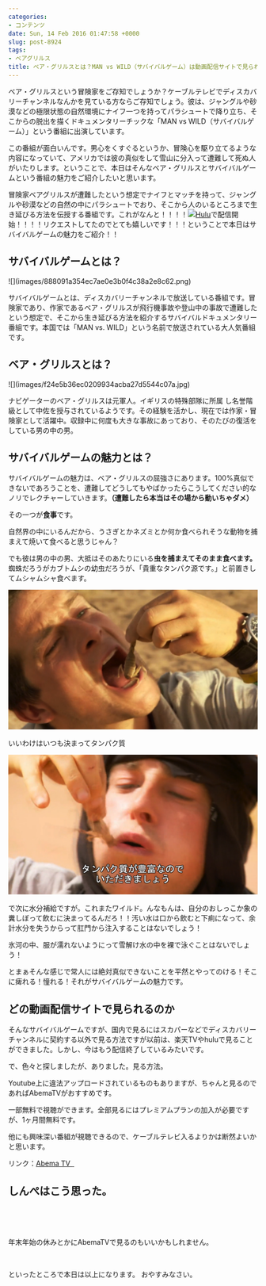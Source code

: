 ```yaml
---
categories:
- コンテンツ
date: Sun, 14 Feb 2016 01:47:58 +0000
slug: post-8924
tags:
- ベアグリルス
title: ベア・グリルスとは？MAN vs WILD（サバイバルゲーム）は動画配信サイトで見られるの？
---
```


ベア・グリルスという冒険家をご存知でしょうか？ケーブルテレビでディスカバリーチャンネルなんかを見ている方ならご存知でしょう。彼は、ジャングルや砂漠などの極限状態の自然環境にナイフ一つを持ってパラシュートで降り立ち、そこからの脱出を描くドキュメンタリーチックな「MAN vs WILD（サバイバルゲーム）」という番組に出演しています。

この番組が面白いんです。男心をくすぐるというか、冒険心を駆り立てるような内容になっていて、アメリカでは彼の真似をして雪山に分入って遭難して死ぬ人がいたりします。ということで、本日はそんなベア・グリルスとサバイバルゲームという番組の魅力をご紹介したいと思います。

冒険家ベアグリルスが遭難したという想定でナイフとマッチを持って、ジャングルや砂漠などの自然の中にパラシュートでおり、そこから人のいるところまで生き延びる方法を伝授する番組です。これがなんと！！！！<a href="http://ck.jp.ap.valuecommerce.com/servlet/referral?sid=3041033&amp;pid=883308938" target="_blank" rel="noopener">![](images/gifbanner?sid=3041033&amp;pid=883308938)Hulu</a>で配信開始！！！！リクエストしてたのでとても嬉しいです！！！ということで本日はサバイバルゲームの魅力をご紹介！！<!--more-->
<h2>サバイバルゲームとは？</h2>
![](images/888091a354ec7ae0e3b0f4c38a2e8c62.png)

サバイバルゲームとは、ディスカバリーチャンネルで放送している番組です。冒険家であり、作家であるベア・グリルスが飛行機事故や登山中の事故で遭難したという想定で、そこから生き延びる方法を紹介するサバイバルドキュメンタリー番組です。本国では「MAN vs. WILD」という名前で放送されている大人気番組です。
<h2>ベア・グリルスとは？</h2>
![](images/f24e5b36ec0209934acba27d5544c07a.jpg)

ナビゲーターのベア・グリルスは元軍人。イギリスの特殊部隊に所属
し名誉階級として中佐を授与されているようです。その経験を活かし、現在では作家・冒険家として活躍中。収録中に何度も大きな事故にあっており、そのたびの復活をしている男の中の男。
<h2>サバイバルゲームの魅力とは？</h2>
サバイバルゲームの魅力は、ベア・グリルスの屈強さにあります。100%真似できないであろうことを、遭難してどうしてもやばかったらこうしてください的なノリでレクチャーしていきます。<strong>（遭難したら本当はその場から動いちゃダメ）</strong>

その一つが<strong>食事</strong>です。

自然界の中にいるんだから、うさぎとかネズミとか何か食べられそうな動物を捕まえて焼いて食べると思うじゃん？

でも彼は男の中の男、大抵はそのあたりにいる<strong>虫を捕まえてそのまま食べます。</strong>蜘蛛だろうがカブトムシの幼虫だろうが、「貴重なタンパク源です。」と前置きしてムシャムシャ食べます。

![](images/7e099d0d4894b81303466fc7b8162396.png)

いいわけはいつも決まってタンパク質

![](images/5a87544623e9cbc5d633ada3f5b80e6c.png)

で次に水分補給ですが。これまたワイルド。んなもんは、自分のおしっこか象の糞しぼって飲むに決まってるんだろ！！汚い水は口から飲むと下痢になって、余計水分を失うからって肛門から注入することはないでしょう！

氷河の中、服が濡れないようにって雪解け水の中を裸で泳ぐことはないでしょう！

とまぁそんな感じで常人には絶対真似できないことを平然とやってのける！そこに痺れる！憧れる！それがサバイバルゲームの魅力です。
<h2>どの動画配信サイトで見られるのか</h2>
そんなサバイバルゲームですが、国内で見るにはスカパーなどでディスカバリーチャンネルに契約する以外で見る方法ですが以前は、楽天TVやhuluで見ることができました。しかし、今はもう配信終了しているみたいです。

で、色々と探しましたが、ありました。見る方法。

Youtube上に違法アップロードされているものもありますが、ちゃんと見るのであればAbemaTVがおすすめです。

一部無料で視聴ができます。全部見るにはプレミアムプランの加入が必要ですが、1ヶ月間無料です。

他にも興味深い番組が視聴できるので、ケーブルテレビ入るよりかは断然よいかと思います。

リンク：<a href="https://abema.tv/video/title/205-41">Abema TV <i class="fa fa-link"><span style="color: transparent; display: none;">icon-link</span></i> </a>
<h2>しんぺはこう思った。</h2>
&nbsp;

&nbsp;

年末年始の休みとかにAbemaTVで見るのもいいかもしれません。

&nbsp;

といったところで本日は以上になります。
おやすみなさい。